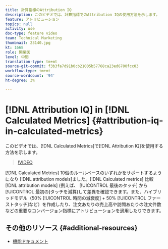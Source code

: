 ```yaml
---
title: 計算指標のAttribution IQ
description: このビデオでは、計算指標でのAttribution IQの使用方法を示します。
feature: アトリビューション
topics: null
activity: use
doc-type: feature video
team: Technical Marketing
thumbnail: 23140.jpg
kt: 1668
role: 開業医
level: 中間
translation-type: tm+mt
source-git-commit: f3b3fa7d91b0cb21005b57768ca23ed6700fcc03
workflow-type: tm+mt
source-wordcount: '94'
ht-degree: 3%

---
```



# [!DNL Attribution IQ] in  [!DNL Calculated Metrics] {#attribution-iq-in-calculated-metrics}

このビデオでは、[!DNL Calculated Metrics]で[!DNL Attribution IQ]を使用する方法を示します。

>[!VIDEO](https://video.tv.adobe.com/v/23140/?quality=12)

[!DNL Calculated Metrics] 10個のルールベースのいずれかをサポートするようになり [!DNL attribution models]ました。[!DNL Calculated metrics] 比較 [!DNL attribution models] (例えば、 [!UICONTROL 最後のタッチ] から [!UICONTROL 最初の]タッチを減算)して差異を確認できます。また、ハイブリッドモデル（50% [!UICONTROL 時間の減衰度] + 50% [!UICONTROL ファーストタッチ]など）を作成したり、注文あたりの売上高や訪問あたりの注文件数などの重要なコンバージョン指標にアトリビューションを適用したりできます。

## その他のリソース {#additional-resources}

* [機能ドキュメント](https://marketing.adobe.com/resources/help/en_US/analytics/analysis-workspace/attribution_calcmetrics.html)
